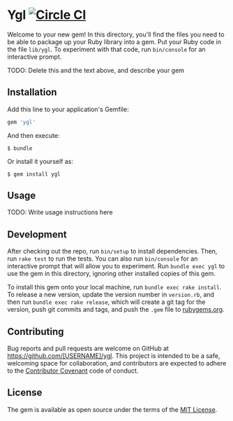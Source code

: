 # Ygl [![Circle CI](https://circleci.com/gh/bm-sms/yet_another_glean.svg?style=svg&circle-token=64f349201f5cb44f1ac47b1172626522253d20ec)](https://circleci.com/gh/bm-sms/yet_another_glean)

Welcome to your new gem! In this directory, you'll find the files you need to be able to package up your Ruby library into a gem. Put your Ruby code in the file `lib/ygl`. To experiment with that code, run `bin/console` for an interactive prompt.

TODO: Delete this and the text above, and describe your gem

## Installation

Add this line to your application's Gemfile:

```ruby
gem 'ygl'
```

And then execute:

    $ bundle

Or install it yourself as:

    $ gem install ygl

## Usage

TODO: Write usage instructions here

## Development

After checking out the repo, run `bin/setup` to install dependencies. Then, run `rake test` to run the tests. You can also run `bin/console` for an interactive prompt that will allow you to experiment. Run `bundle exec ygl` to use the gem in this directory, ignoring other installed copies of this gem.

To install this gem onto your local machine, run `bundle exec rake install`. To release a new version, update the version number in `version.rb`, and then run `bundle exec rake release`, which will create a git tag for the version, push git commits and tags, and push the `.gem` file to [rubygems.org](https://rubygems.org).

## Contributing

Bug reports and pull requests are welcome on GitHub at https://github.com/[USERNAME]/ygl. This project is intended to be a safe, welcoming space for collaboration, and contributors are expected to adhere to the [Contributor Covenant](contributor-covenant.org) code of conduct.


## License

The gem is available as open source under the terms of the [MIT License](http://opensource.org/licenses/MIT).

